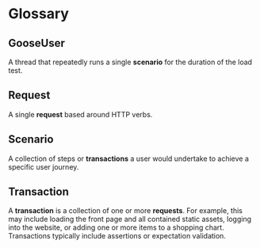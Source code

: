 # Glossary

## GooseUser
A thread that repeatedly runs a single **scenario** for the duration of the load test.

## Request
A single **request** based around HTTP verbs.

## Scenario
A collection of steps or **transactions** a user would undertake to achieve a specific
user journey.

## Transaction
A **transaction** is a collection of one or more **requests**. For example, this may include
loading the front page and all contained static assets, logging into the website, or adding one
or more items to a shopping chart.  Transactions typically include assertions or expectation
validation.
